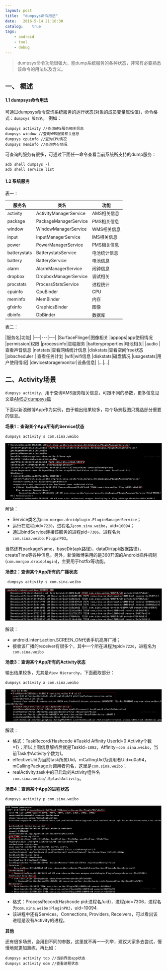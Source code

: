 ```yaml
---
layout: post
title:  "dumpsys命令用法"
date:   2016-5-14 21:10:30
catalog:    true
tags:
    - android
    - tool
    - debug
---
```


> dumpsys命令功能很强大，能dump系统服务的各种状态，非常有必要熟悉该命令的用法以及含义。

## 一、 概述

#### 1.1 dumpsys命令用法

可通过dumpsys命令查询系统服务的运行状态(对象的成员变量属性值)，命令格式：`dumpsys 服务名`，
例如：

    dumpsys activity //查询AMS服务相关信息
    dumpsys window //查询WMS服务相关信息
    dumpsys cpuinfo //查询CPU情况
    dumpsys meminfo //查询内存情况


可查询的服务有很多，可通过下面任一命令查看当前系统所支持的dump服务：

    adb shell dumpsys -l
    adb shell service list

#### 1.2 系统服务

表一：

|服务名|类名|功能|
|---|---|---|
|activity|ActivityManagerService|AMS相关信息|
|package |PackageManagerService |PMS相关信息|
|window |WindowManagerService |WMS相关信息|
|input |InputManagerService |IMS相关信息|
|power |PowerManagerService |PMS相关信息|
|batterystats|BatterystatsService|电池统计信息|
|battery|BatteryService|电池信息|
|alarm| AlarmManagerService| 闹钟信息
|dropbox|DropboxManagerService|调试相关|
|procstats|ProcessStatsService|进程统计|
|cpuinfo|CpuBinder|CPU
|meminfo|MemBinder|内存
|gfxinfo|GraphicsBinder|图像
|dbinfo|DbBinder|数据库


表二：

|服务名|功能|
|---|---|---|
|SurfaceFlinger|图像相关
|appops|app使用情况
|permission|权限
|processinfo|进程服务
|batteryproperties|电池相关|
|audio     | 查看声音信息
|netstats|查看网络统计信息
|diskstats|查看空间free状态
|jobscheduler  | 查看任务计划
|wifi|wifi信息
|diskstats|磁盘情况
|usagestats|用户使用情况|
|devicestoragemonitor|设备信息|
|...|...|


## 二、Activity场景

`dumpsys activity`，用于查询AMS服务相关信息，可跟不同的参数，更多信息见文章[AMS之dumpsys篇](http://www.gityuan.com/2017/07/04/ams_dumpsys/)

下面以新浪微博App作为实例，由于输出结果较多，每个场景截图只挑选部分重要的信息。

**场景1：查询某个App所有的Service状态**

    dumpsys activity s com.sina.weibo

![dumpsys_service](/images/tools/dumpsys_service.png)

解读：

- Service类名为`com.morgoo.droidplugin.PluginManagerService`；
- 运行在进程pid=`7220`，进程名为`com.sina.weibo`，uid=`10094`；
- 通过bindService连接该服务的进程pid=`7306`，进程名为`com.sina.weibo:PluginP03`。

当然还有packageName，baseDir(apk路径)，dataDir(apk数据路径)，createTime等各种信息。另外，新浪微博采用的是360开源的Android插件机制(`com.morgoo.droidplugin`)，主要用于hotfix等功能。

**场景2：查询某个App所有的广播状态**

     dumpsys activity s com.sina.weibo

![dumpsys_broadcast](/images/tools/dumpsys_broadcast.png)

解读：

- android.intent.action.SCREEN_ON代表手机亮屏广播；
- 接收该广播的receiver有很多个，其中一个所在进程为pid=`7220`，进程名为`com.sina.weibo`


**场景3：查询某个App所有的Activity状态**

输出结果较多，尤其是`View Hierarchy`，下面截取部分：

    dumpsys activity a com.sina.weibo

![dumpsys_activity_task](/images/tools/dumpsys_activity_task.png)

解读：

- 格式：TaskRecord{Hashcode #TaskId Affinity UserId=0 Activity个数=1}；所以上图信息解析后就是TaskId=`1802`，Affinity=`com.sina.weibo`，当前Task中Activity个数为1。
- effectiveUid为当前task所属Uid，mCallingUid为调用者Uid=u0a94，mCallingPackage为调用者包名，这里是`com.sina.weibo`；
- realActivity:task中的已启动的Activity组件名`com.sina.weibo/.SplashActivity`。

**场景4：查询某个App的进程状态**

    dumpsys activity p com.sina.weibo

![dumpsys_processes](/images/tools/dumpsys_processes.png)

- 格式：ProcessRecord{Hashcode pid:进程名/uid}，进程pid=7306，进程名为`com.sina.weibo:PluginP03`，uid=10094.
- 该进程中还有Services，Connections, Providers, Receivers，可以看出该进程是没有Activity的进程。

**其他**

还有很多场景，会用到不同的参数，这里就不再一一列举，建议大家多去尝试，慢慢地就更加熟练，再比如：

    dumpsys activity top //当前界面app状态
    dumpsys activity oom //查看进程状态
